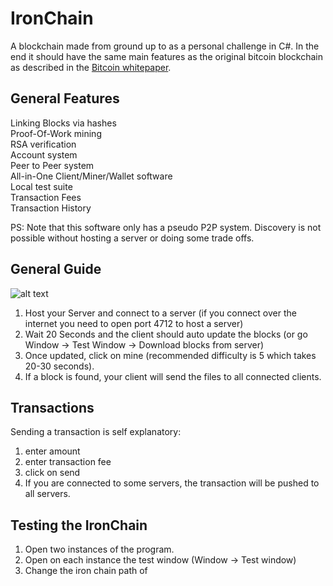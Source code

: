 # IronChain

A blockchain made from ground up to as a personal challenge in C#. In the end it should have the same main features as the original bitcoin blockchain as described in the [Bitcoin whitepaper](https://bitcoin.org/bitcoin.pdf).

## General Features

Linking Blocks via hashes  
Proof-Of-Work mining  
RSA verification  
Account system  
Peer to Peer system  
All-in-One Client/Miner/Wallet software  
Local test suite  
Transaction Fees  
Transaction History  

PS: Note that this software only has a pseudo P2P system. Discovery is not possible without hosting a server or doing some trade offs.


## General Guide

![alt text](https://puu.sh/xz0o9/64641f92e6.png "Main Window")

1. Host your Server and connect to a server (if you connect over the internet you need to open port 4712 to host a server)
2. Wait 20 Seconds and the client should auto update the blocks (or go Window -> Test Window -> Download blocks from server)
3. Once updated, click on mine (recommended difficulty is 5 which takes 20-30 seconds).
4. If a block is found, your client will send the files to all connected clients.

## Transactions

Sending a transaction is self explanatory:
1. enter amount
2. enter transaction fee
3. click on send
4. If you are connected to some servers, the transaction will be pushed to all servers.

## Testing the IronChain

1. Open two instances of the program.
2. Open on each instance the test window (Window -> Test window)
3. Change the iron chain path of 
